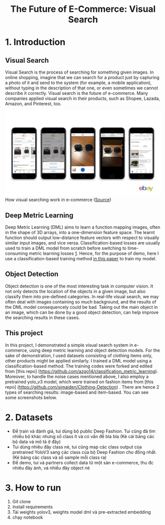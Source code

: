 <div align="center">
    <h1>
    The Future of E-Commerce: Visual Search	
    </h1>
</div>

# 1. Introduction

## Visual Search

Visual Search is the process of searching for something given images. In online shopping, imagine that we can search for a product just by capturing a photo of it and send to the system (for example, a mobile application), without typing in the description of that one, or even sometimes we cannot describe it correctly. Visual search is the future of e-commerce. Many companies applied visual search in their products, such as Shopee, Lazada, Amazon, and Pinterest, too.

![](static/introduction.jpeg)
How visual searching work in e-commerce ([Source](https://medium.com/@virtua/visual-search-in-e-commerce-41ecf52b66d2))

## Deep Metric Learning
Deep Metric Learning (DML) aims to learn a function mapping images, often in the shape of 3D arrays, into a one-dimension feature space. The learnt function should output low-distance feature vectors with respect to visually similar input images, and vice versa. Classification-based losses are usually used to train a DML model from scratch before switching to time-consuming metric learning losses [1](https://arxiv.org/abs/1811.12649). Hence, for the purpose of demo, here I use a classification-based training method [in this paper](https://arxiv.org/abs/1811.12649) to train my model.

## Object Detection
Object detection is one of the most interesting task in computer vision. It not only detects the location of the objects in a given image, but also classify them into pre-defined categories. In real-life visual search, we may often deal with images containing so much background, and the results of the DML model consequencely could be bad. Taking out the main object in an image, which can be done by a good object detection, can help improve the searching results in these cases.

## This project

In this project, I demonstrated a simple visual search system in e-commerce, using deep metric learning and object detection models. For the sake of demonstration, I used datasets consisting of clothing items only, other products might be applied similarly. I trained a DML model using a classification-based method. The training codes were forked and edited from [this repo] (https://github.com/azgo14/classification_metric_learning). Moreover, to handle the noise cases mentioned above, I also employ a pretrained yolo_v3 model, which were trained on fashion items from [this repo] (https://github.com/simaiden/Clothing-Detection) . There are hence 2 types of searching results: image-based and item-based. You can see some screenshots below.


# 2. Datasets
- Để train và đánh giá, tui dùng bộ public Deep Fashion. Tui cũng đã tìm nhiều bộ khác nhưng số class ít và có vấn đề bla bla
(Kẻ cái bảng các bộ data và mô tả ở đây)
- Tui dùng nhiêu đây class nè, tui cũng map các class output của pretrained YoloV3 sang các class của bộ Deep Fashion cho đồng nhất.
(Kẻ bảng các class và số sample mỗi class ra)
- Để demo, tui và partners collect data từ một sàn e-commerce, thu đc nhiêu đây ảnh, và nhiều đây object nè

# 3. How to run
1. Git clone
2. Install requirements
3. Tải weights yolov3, weights model dml và pre-extracted embedding
4. chạy notebook



